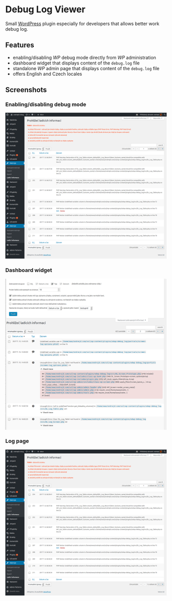 # Debug Log Viewer

Small [WordPress][1] plugin especially for developers that allows better work debug log.

## Features

* enabling/disabling _WP_ debug mode directly from _WP_ administration
* dashboard widget that displays content of the `debug.log` file
* standalone _WP_ admin page that displays content of the `debug.log` file
* offers English and Czech locales

## Screenshots

### Enabling/disabling debug mode

![Enabling/disabling debug mode](screenshot-01.png "Enabling/disabling debug mode")

### Dashboard widget

![Dashboard widget](screenshot-02.png "Dashboard widget")

### Log page

![Log page](screenshot-01.png "Log page")

[1]: https://wordpress.org/plugins
